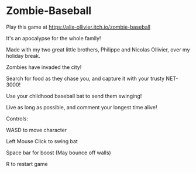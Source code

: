 # Zombie-Baseball

Play this game at https://alix-ollivier.itch.io/zombie-baseball

It's an apocalypse for the whole family!

Made with my two great little brothers, Philippe and Nicolas Ollivier, over my holiday break. 

Zombies have invaded the city! 

Search for food as they chase you, and capture it with your trusty NET-3000!

Use your childhood baseball bat to send them swinging! 

Live as long as possible, and comment your longest time alive!



Controls:

WASD to move character

Left Mouse Click to swing bat

Space bar for boost (May bounce off walls)

R to restart game

